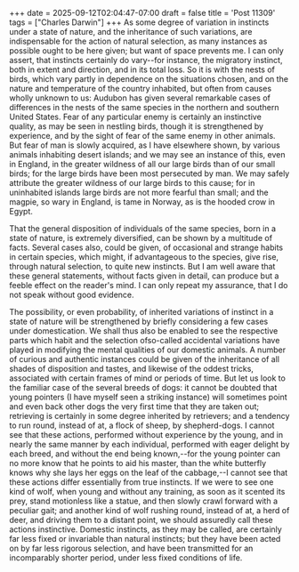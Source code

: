 +++
date = 2025-09-12T02:04:47-07:00
draft = false
title = 'Post 11309'
tags = ["Charles Darwin"]
+++
As some degree of variation in instincts under a state of nature, and the inheritance of such variations, are indispensable for the action of natural selection, as many instances as possible ought to be here given; but want of space prevents me. I can only assert, that instincts certainly do vary--for instance, the migratory instinct, both in extent and direction, and in its total loss. So it is with the nests of birds, which vary partly in dependence on the situations chosen, and on the nature and temperature of the country inhabited, but often from causes wholly unknown to us: Audubon has given several remarkable cases of differences in the nests of the same species in the northern and southern United States. Fear of any particular enemy is certainly an instinctive quality, as may be seen in nestling birds, though it is strengthened by experience, and by the sight of fear of the same enemy in other animals. But fear of man is slowly acquired, as I have elsewhere shown, by various animals inhabiting desert islands; and we may see an instance of this, even in England, in the greater wildness of all our large birds than of our small birds; for the large birds have been most persecuted by man. We may safely attribute the greater wildness of our large birds to this cause; for in uninhabited islands large birds are not more fearful than small; and the magpie, so wary in England, is tame in Norway, as is the hooded crow in Egypt.

That the general disposition of individuals of the same species, born in a state of nature, is extremely diversified, can be shown by a multitude of facts. Several cases also, could be given, of occasional and strange habits in certain species, which might, if advantageous to the species, give rise, through natural selection, to quite new instincts. But I am well aware that these general statements, without facts given in detail, can produce but a feeble effect on the reader's mind. I can only repeat my assurance, that I do not speak without good evidence.

The possibility, or even probability, of inherited variations of instinct in a state of nature will be strengthened by briefly considering a few cases under domestication. We shall thus also be enabled to see the respective parts which habit and the selection ofso-called accidental variations have played in modifying the mental qualities of our domestic animals. A number of curious and authentic instances could be given of the inheritance of all shades of disposition and tastes, and likewise of the oddest tricks, associated with certain frames of mind or periods of time. But let us look to the familiar case of the several breeds of dogs: it cannot be doubted that young pointers (I have myself seen a striking instance) will sometimes point and even back other dogs the very first time that they are taken out; retrieving is certainly in some degree inherited by retrievers; and a tendency to run round, instead of at, a flock of sheep, by shepherd-dogs. I cannot see that these actions, performed without experience by the young, and in nearly the same manner by each individual, performed with eager delight by each breed, and without the end being known,--for the young pointer can no more know that he points to aid his master, than the white butterfly knows why she lays her eggs on the leaf of the cabbage,--I cannot see that these actions differ essentially from true instincts. If we were to see one kind of wolf, when young and without any training, as soon as it scented its prey, stand motionless like a statue, and then slowly crawl forward with a peculiar gait; and another kind of wolf rushing round, instead of at, a herd of deer, and driving them to a distant point, we should assuredly call these actions instinctive. Domestic instincts, as they may be called, are certainly far less fixed or invariable than natural instincts; but they have been acted on by far less rigorous selection, and have been transmitted for an incomparably shorter period, under less fixed conditions of life.
